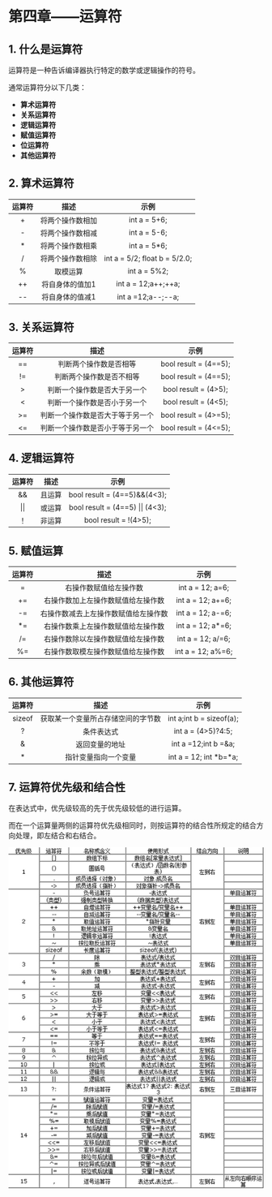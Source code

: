 # 第四章——运算符

## 1. 什么是运算符

运算符是一种告诉编译器执行特定的数学或逻辑操作的符号。

通常运算符分以下几类：

- **算术运算符**
- **关系运算符**
- **逻辑运算符**
- **赋值运算符**
- **位运算符**
- **其他运算符**

## 2. 算术运算符

| 运算符 |       描述       |             示例              |
| :----: | :--------------: | :---------------------------: |
|   +    | 将两个操作数相加 |         int a = 5+6;          |
|   -    | 将两个操作数相减 |         int a = 5-6;          |
|   \*   | 将两个操作数相乘 |         int a = 5\*6;         |
|   /    | 将两个操作数相除 | int a = 5/2; float b = 5/2.0; |
|   %    |     取模运算     |         int a = 5%2;          |
|   ++   | 将自身体的值加1  |      int a = 12;a++;++a;      |
|   --   | 将自身体的值减1  |      int a =12;a--;--a;       |

## 3. 关系运算符

| 运算符 |               描述               |         示例          |
| :----: | :------------------------------: | :-------------------: |
|   ==   |      判断两个操作数是否相等      | bool result = (4==5); |
|   !=   |     判断两个操作数是否不相等     | bool result = (4==5); |
|   >    |   判断一个操作数是否大于另一个   | bool result = (4>5);  |
|   <    |   判断一个操作数是否小于另一个   | bool result = (4<5);  |
|   >=   | 判断一个操作数是否大于等于另一个 | bool result = (4>=5); |
|   <=   | 判断一个操作数是否小于等于另一个 | bool result = (4<=5); |

## 4. 逻辑运算符

| 运算符 |  描述  |               示例               |
| :----: | :----: | :------------------------------: |
|   &&   | 且运算 |   bool result = (4==5)&&(4<3);   |
|  \|\|  | 或运算 | bool result = (4==5) \|\| (4<3); |
|   ！   | 非运算 |      bool result = !(4>5);       |

## 5. 赋值运算

| 运算符 |                 描述                 |        示例        |
| :----: | :----------------------------------: | :----------------: |
|   =    |        右操作数赋值给左操作数        |  int a = 12; a=6;  |
|   +=   |  右操作数加上左操作数赋值给左操作数  | int a = 12; a+=6;  |
|   -=   | 右操作数减去上左操作数赋值给左操作数 | int a = 12; a-=6;  |
|  \*=   |  右操作数乘上左操作数赋值给左操作数  | int a = 12; a\*=6; |
|   /=   |  右操作数除以左操作数赋值给左操作数  | int a = 12; a/=6;  |
|   %=   |  右操作数取模左操作数赋值给左操作数  | int a = 12; a%=6;  |

## 6. 其他运算符

| 运算符 |                描述                |           示例           |
| :----: | :--------------------------------: | :----------------------: |
| sizeof | 获取某一个变量所占存储空间的字节数 | int a;int b = sizeof(a); |
|   ?    |             条件表达式             |    int a = (4>5)?4:5;    |
|   &    |           返回变量的地址           |   int a =12;int b =&a;   |
|   \*   |        指针变量指向一个变量        | int a = 12; int \*b=\*a; |

## 7. 运算符优先级和结合性

在表达式中，优先级较高的先于优先级较低的进行运算。

而在一个运算量两侧的运算符优先级相同时，则按运算符的结合性所规定的结合方向处理，即左结合和右结合。

![运算符优先级和结合性](Images/4-1.png)
